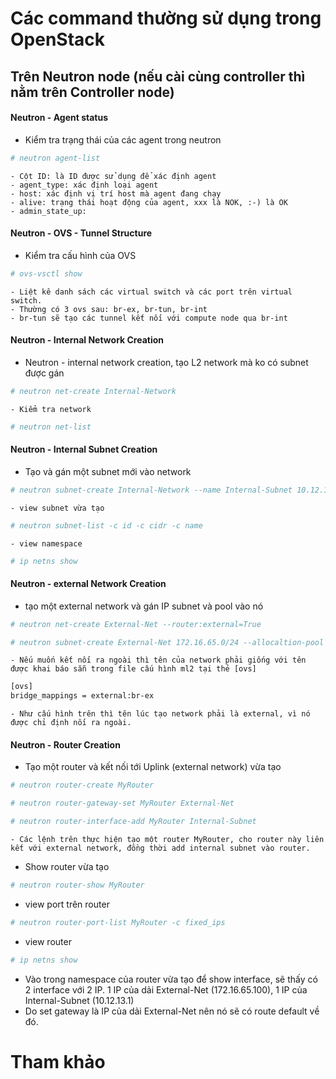 ﻿# Các command thường sử dụng trong OpenStack

Trên Neutron node (nếu cài cùng controller thì nằm trên Controller node)
----

#### Neutron - Agent status

- Kiểm tra trạng thái của các agent trong neutron
```sh
# neutron agent-list
```

	- Cột ID: là ID được sử dụng để xác định agent
	- agent_type: xác định loại agent
	- host: xác định vị trí host mà agent đang chạy
	- alive: trạng thái hoạt động của agent, xxx là NOK, :-) là OK
	- admin_state_up: 

#### Neutron - OVS - Tunnel Structure
	
- Kiểm tra cấu hình của OVS
```sh
# ovs-vsctl show
```

	- Liệt kê danh sách các virtual switch và các port trên virtual switch.
	- Thường có 3 ovs sau: br-ex, br-tun, br-int
	- br-tun sẽ tạo các tunnel kết nối với compute node qua br-int
	
#### Neutron - Internal Network Creation
	
- Neutron - internal network creation, tạo L2 network mà ko có subnet được gán
```sh
# neutron net-create Internal-Network
```
	
	- Kiểm tra network
```sh
# neutron net-list
```

#### Neutron - Internal Subnet Creation

- Tạo và gán một subnet mới vào network
```sh
# neutron subnet-create Internal-Network --name Internal-Subnet 10.12.13.0/24
```

	- view subnet vừa tạo
```sh
# neutron subnet-list -c id -c cidr -c name
```

	- view namespace
```sh
# ip netns show
```

#### Neutron - external Network Creation

- tạo một external network và gán IP subnet và pool vào nó
```sh
# neutron net-create External-Net --router:external=True

# neutron subnet-create External-Net 172.16.65.0/24 --allocaltion-pool start=172.16.65.100,end=172.16.65.150
```
	- Nếu muốn kết nối ra ngoài thì tên của network phải giống với tên được khai báo sẵn trong file cấu hình ml2 tại thẻ [ovs]
```sh
[ovs]
bridge_mappings = external:br-ex
```
	- Như cấu hình trên thì tên lúc tạo network phải là external, vì nó được chỉ định nối ra ngoài.
	
#### Neutron - Router Creation

- Tạo một router và kết nối tới Uplink (external network) vừa tạo
```sh
# neutron router-create MyRouter

# neutron router-gateway-set MyRouter External-Net

# neutron router-interface-add MyRouter Internal-Subnet
```

	- Các lệnh trên thực hiện tạo một router MyRouter, cho router này liên kết với external network, đồng thời add internal subnet vào router.

- Show router vừa tạo
```sh
# neutron router-show MyRouter
```

- view port trên router
```sh
# neutron router-port-list MyRouter -c fixed_ips
```

- view router
```sh
# ip netns show
```

- Vào trong namespace của router vừa tạo để show interface, sẽ thấy có 2 interface với 2 IP. 1 IP của dải External-Net (172.16.65.100), 1 IP của Internal-Subnet (10.12.13.1)
- Do set gateway là IP của dải External-Net nên nó sẽ có route default về đó.

# Tham khảo
